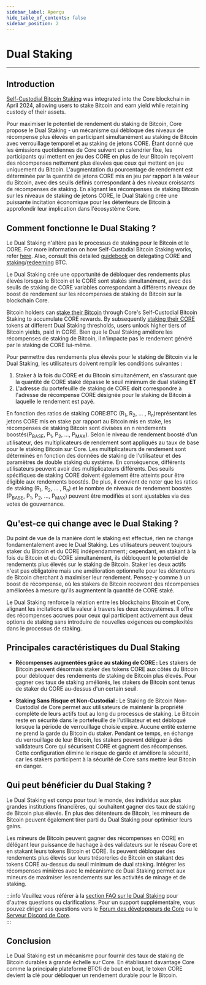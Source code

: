 ```yaml
---
sidebar_label: Aperçu
hide_table_of_contents: false
sidebar_position: 2
---
```


# Dual Staking

---

## Introduction

[Self-Custodial Bitcoin Staking](https://docs.coredao.org/docs/Learn/products/btc-staking/overview.md) was integrated into the Core blockchain in April 2024, allowing users to stake Bitcoin and earn yield while retaining custody of their assets.

Pour maximiser le potentiel de rendement du staking de Bitcoin, Core propose le Dual Staking - un mécanisme qui débloque des niveaux de récompense plus élevés en participant simultanément au staking de Bitcoin avec verrouillage temporel et au staking de jetons CORE.
Étant donné que les émissions quotidiennes de Core suivent un calendrier fixe, les participants qui mettent en jeu des CORE en plus de leur Bitcoin reçoivent des récompenses nettement plus élevées que ceux qui mettent en jeu uniquement du Bitcoin. L'augmentation du pourcentage de rendement est déterminée par la quantité de jetons CORE mis en jeu par rapport à la valeur du Bitcoin, avec des seuils définis correspondant à des niveaux croissants de récompenses de staking.
En alignant les récompenses de staking Bitcoin sur les niveaux de staking de jetons CORE, le Dual Staking crée une puissante incitation économique pour les détenteurs de Bitcoin à approfondir leur implication dans l'écosystème Core.

<!-- <div style={{ position: 'relative', paddingBottom: '56.25%', height: 0 }}>
  <iframe
    src="https://www.youtube.com/embed/zqzGoQwT9Rs?si=HRHOIRc2viLKHP1g"
    style={{ position: 'absolute', top: 0, left: 0, width: '100%', height: '100%' }}
    frameborder="0"
    allow="accelerometer; autoplay; clipboard-write; encrypted-media; gyroscope; picture-in-picture"
    allowfullscreen
  ></iframe>
</div> -->

## Comment fonctionne le Dual Staking ?

Le Dual Staking n'altère pas le processus de staking pour le Bitcoin et le CORE. For more information on how Self-Custodial Bitcoin Staking works, refer [here](https://docs.coredao.org/docs/Learn/products/btc-staking/overview.md). Also, consult this detailed [guidebook](https://docs.coredao.org/docs/stake-and-delegate/delegating-core.md) on delegating CORE and [staking](https://docs.coredao.org/docs/Learn/products/btc-staking/stake-btc-guide.md)/[redeeming](https://docs.coredao.org/docs/Learn/products/btc-staking/Redeeming-Guide.md) BTC.

Le Dual Staking crée une opportunité de débloquer des rendements plus élevés lorsque le Bitcoin et le CORE sont stakés simultanément, avec des seuils de staking de CORE variables correspondant à différents niveaux de boost de rendement sur les récompenses de staking de Bitcoin sur la blockchain Core.

Bitcoin holders can [stake their Bitcoin](https://docs.coredao.org/docs/Learn/products/btc-staking/stake-btc-guide.md) through Core's Self-Custodial Bitcoin Staking to accumulate CORE rewards. By subsequently [staking their CORE](https://docs.coredao.org/docs/stake-and-delegate/delegating-core.md) tokens at different Dual Staking thresholds, users unlock higher tiers of Bitcoin yields, paid in CORE. Bien que le Dual Staking améliore les récompenses de staking de Bitcoin, il n'impacte pas le rendement généré par le staking de CORE lui-même.

Pour permettre des rendements plus élevés pour le staking de Bitcoin via le Dual Staking, les utilisateurs doivent remplir les conditions suivantes :

1. Staker à la fois du CORE et du Bitcoin simultanément, en s'assurant que la quantité de CORE staké dépasse le seuil minimum de dual staking **ET**
2. L'adresse du portefeuille de staking de CORE **doit** correspondre à l'adresse de récompense CORE désignée pour le staking de Bitcoin à laquelle le rendement est payé.

En fonction des ratios de staking CORE:BTC  (R<sub>1</sub>, R<sub>2</sub>, … , R<sub>n</sub>)représentant les jetons CORE mis en stake par rapport au Bitcoin mis en stake, les récompenses de staking Bitcoin sont divisées en n rendements boostés(P<sub>BASE</sub>, P<sub>1</sub>, P<sub>2</sub>, …, P<sub>MAX</sub>). Selon le niveau de rendement boosté d'un utilisateur, des multiplicateurs de rendement sont appliqués au taux de base pour le staking Bitcoin sur Core. Les multiplicateurs de rendement sont déterminés en fonction des données de staking de l'utilisateur et des paramètres de double staking du système. En conséquence, différents utilisateurs peuvent avoir des multiplicateurs différents. Des seuils spécifiques de staking CORE doivent également être atteints pour être éligible aux rendements boostés. De plus, il convient de noter que les ratios de staking  (R<sub>1</sub>, R<sub>2</sub>, … , R<sub>n</sub>) et le nombre de niveaux de rendement boostés (P<sub>BASE</sub>, P<sub>1</sub>, P<sub>2</sub>, …, P<sub>MAX</sub>) peuvent être modifiés et sont ajustables via des votes de gouvernance.

## Qu'est-ce qui change avec le Dual Staking ?

Du point de vue de la manière dont le staking est effectué, rien ne change fondamentalement avec le Dual Staking. Les utilisateurs peuvent toujours staker du Bitcoin et du CORE indépendamment ; cependant, en stakant à la fois du Bitcoin et du CORE simultanément, ils débloquent le potentiel de rendements plus élevés sur le staking de Bitcoin. Staker les deux actifs n'est pas obligatoire mais une amélioration optionnelle pour les détenteurs de Bitcoin cherchant à maximiser leur rendement. Pensez-y comme à un boost de récompense, où les stakers de Bitcoin recevront des récompenses améliorées à mesure qu'ils augmentent la quantité de CORE staké.

Le Dual Staking renforce la relation entre les blockchains Bitcoin et Core, alignant les incitations et la valeur à travers les deux écosystèmes. Il offre des récompenses accrues pour ceux qui participent activement aux deux options de staking sans introduire de nouvelles exigences ou complexités dans le processus de staking.

## Principales caractéristiques du Dual Staking

- **Récompenses augmentées grâce au staking de CORE :** Les stakers de Bitcoin peuvent désormais staker des tokens CORE aux côtés du Bitcoin pour débloquer des rendements de staking de Bitcoin plus élevés. Pour gagner ces taux de staking améliorés, les stakers de Bitcoin sont tenus de staker du CORE au-dessus d'un certain seuil.

- **Staking Sans Risque et Non-Custodial :** Le Staking de Bitcoin Non-Custodial de Core permet aux utilisateurs de maintenir la propriété complète de leurs actifs tout au long du processus de staking. Le Bitcoin reste en sécurité dans le portefeuille de l'utilisateur et est débloqué lorsque la période de verrouillage choisie expire. Aucune entité externe ne prend la garde du Bitcoin du staker. Pendant ce temps, en échange du verrouillage de leur Bitcoin, les stakers peuvent déléguer à des validateurs Core qui sécurisent CORE et gagnent des récompenses. Cette configuration élimine le risque de garde et améliore la sécurité, car les stakers participent à la sécurité de Core sans mettre leur Bitcoin en danger.

## Qui peut bénéficier du Dual Staking ?

Le Dual Staking est conçu pour tout le monde, des individus aux plus grandes institutions financières, qui souhaitent gagner des taux de staking de Bitcoin plus élevés. En plus des détenteurs de Bitcoin, les mineurs de Bitcoin peuvent également tirer parti du Dual Staking pour optimiser leurs gains.

Les mineurs de Bitcoin peuvent gagner des récompenses en CORE en délégant leur puissance de hachage à des validateurs sur le réseau Core et en stakant leurs tokens Bitcoin et CORE. Ils peuvent débloquer des rendements plus élevés sur leurs trésoreries de Bitcoin en stakant des tokens CORE au-dessus du seuil minimum de dual staking. Intégrer les récompenses minières avec le mécanisme de Dual Staking permet aux mineurs de maximiser les rendements sur les activités de minage et de staking.

:::info
Veuillez vous référer à la [section FAQ sur le Dual Staking](../FAQs/dual-staking-faqs.md) pour d'autres questions ou clarifications. Pour un support supplémentaire, vous pouvez diriger vos questions vers le [Forum des développeurs de Core](http://forum.coredao.org) ou le [Serveur Discord de Core](https://discord.gg/M2AGJKSG).\
:::

## Conclusion

Le Dual Staking est un mécanisme pour fournir des taux de staking de Bitcoin durables à grande échelle sur Core. En établissant davantage Core comme la principale plateforme BTCfi de bout en bout, le token CORE devient la clé pour débloquer un rendement durable pour le Bitcoin.
